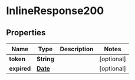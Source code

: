 
# InlineResponse200

## Properties
Name | Type | Description | Notes
------------ | ------------- | ------------- | -------------
**token** | **String** |  |  [optional]
**expired** | [**Date**](Date.md) |  |  [optional]



